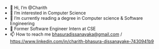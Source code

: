 - 👋 Hi, I’m @Charith
- 👀 I’m interested in Computer Science
- 🌱 I’m currently reading a degree in Computer science & Software Engineering 
- 💞️ Former Software Engineer Intern at CSE
- 📫 How to reach me bhasuradissanayaka@gmail.com / https://www.linkedin.com/in/charith-bhasura-dissanayake-7430941b9

<!---
charithbhasura/charithbhasura is a ✨ special ✨ repository because its `README.md` (this file) appears on your GitHub profile.
You can click the Preview link to take a look at your changes.
--->
